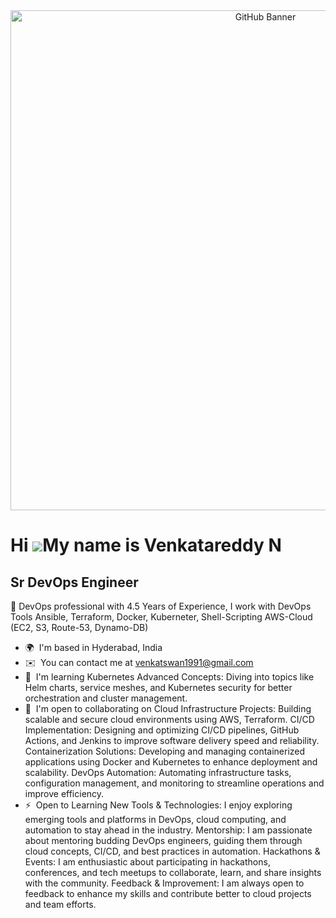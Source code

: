 <div align="center">
    <img src="https://github.com/Haripalepu/Haripalepu/blob/main/venkat_git_banner.jpg" alt="GitHub Banner" width="800"/>
</div>

Hi ![](https://user-images.githubusercontent.com/18350557/176309783-0785949b-9127-417c-8b55-ab5a4333674e.gif)My name is Venkatareddy N
===========================================================================================================================================

Sr DevOps Engineer
------------------

🚀 DevOps professional with 4.5 Years of Experience, I work with DevOps Tools Ansible, Terraform, Docker, Kuberneter, Shell-Scripting
    AWS-Cloud (EC2, S3, Route-53, Dynamo-DB)
* 🌍  I'm based in Hyderabad, India
* ✉️  You can contact me at [venkatswan1991@gmail.com](mailto:venkatswan199@gmail.com)
* 🧠  I'm learning Kubernetes Advanced Concepts: Diving into topics like Helm charts, service meshes, and Kubernetes security for better orchestration and cluster management.
* 🤝  I'm open to collaborating on Cloud Infrastructure Projects: Building scalable and secure cloud environments using AWS, Terraform. CI/CD Implementation: Designing and optimizing CI/CD pipelines, GitHub Actions, and Jenkins to improve software delivery speed and reliability. Containerization Solutions: Developing and managing containerized applications using Docker and Kubernetes to enhance deployment and scalability. DevOps Automation: Automating infrastructure tasks, configuration management, and monitoring to streamline operations and improve efficiency.
* ⚡  Open to Learning New Tools & Technologies: I enjoy exploring emerging tools and platforms in DevOps, cloud computing, and automation to stay ahead in the industry. Mentorship: I am passionate about mentoring budding DevOps engineers, guiding them through cloud concepts, CI/CD, and best practices in automation. Hackathons & Events: I am enthusiastic about participating in hackathons, conferences, and tech meetups to collaborate, learn, and share insights with the community. Feedback & Improvement: I am always open to feedback to enhance my skills and contribute better to cloud projects and team efforts.
